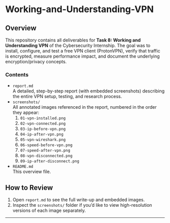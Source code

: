 # Working-and-Understanding-VPN

## Overview
This repository contains all deliverables for **Task 8: Working and Understanding VPN** of the Cybersecurity Internship. The goal was to install, configure, and test a free VPN client (ProtonVPN), verify that traffic is encrypted, measure performance impact, and document the underlying encryption/privacy concepts.

### Contents
- `report.md`  
  A detailed, step-by-step report (with embedded screenshots) describing the entire VPN setup, testing, and research process.
- `screenshots/`  
  All annotated images referenced in the report, numbered in the order they appear:
  1. `01-vpn-installed.png`
  2. `02-vpn-connected.png`
  3. `03-ip-before-vpn.png`
  4. `04-ip-after-vpn.png`
  5. `05-vpn-wireshark.png`
  6. `06-speed-before-vpn.png`
  7. `07-speed-after-vpn.png`
  8. `08-vpn-disconnected.png`
  9. `09-ip-after-disconnect.png`
- `README.md`  
  This overview file.

## How to Review
1. Open `report.md` to see the full write-up and embedded images.  
2. Inspect the `screenshots/` folder if you’d like to view high-resolution versions of each image separately.  

---

